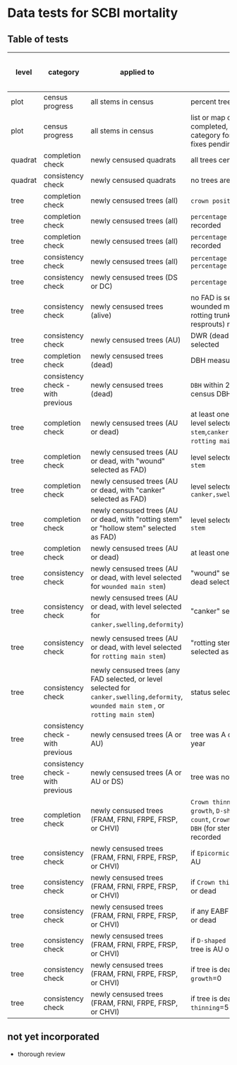 # Data tests for SCBI mortality

## Table of tests 

level | category | applied to | test  | warning (W) or error (E) | coded | requires field fix? | auto fix (when applicable)
----  | ---- | ----  | ----  | ---- | ---- | ---- | ---- 
plot | census progress | all stems in census | percent trees censused | NA |  2021 | NA | NA 
plot | census progress | all stems in census | list or map of quadrats completed, with additional category for censused with fixes pending | NA |  not yet | NA | NA 
quadrat | completion check | newly censused quadrats | all trees censused |  E | 2021 | Y | NA 
quadrat  | consistency check | newly censused quadrats | no trees are duplicated |   W | 2021 | N | use latest record 
tree | completion check | newly censused trees (all) | `crown position` is recorded | E | 2021 | Y | NA 
tree | completion check | newly censused trees (all) |`percentage of crown intact` is recorded | E | 2021 | Y | NA 
tree | completion check | newly censused trees (all) |`percentage of crown living` is recorded | E | 2021 | Y | NA 
tree | consistency check | newly censused trees (all) | `percentage of crown living` ≤ `percentage of crown intact` | E | 2021 | initially | [issue 13](https://github.com/SCBI-ForestGEO/SCBImortality/issues/13)
tree | consistency check | newly censused trees (DS or DC) | `percentage of crown living` = 0 | E | 2021 | Y | NA
tree | consistency check | newly censused trees (alive) | no FAD is selected; no record of wounded main stem, canker, or rotting trunk; DWR (dead with resprouts) not selected | E | 2021 | Y | NA
tree | consistency check | newly censused trees (AU) | DWR (dead with resprouts) not selected |E |  2021 | initially | ---
tree | completion check | newly censused trees (dead) | DBH measured | E | 2021 | Y | NA 
tree | consistency check - with previous | newly censused trees (dead) | `DBH` within 2cm of most recent census DBH | W | 2021 | Y | NA
tree | completion check | newly censused trees (AU or dead) | at least one FAD is selected (OR level selected for `wounded main stem`,`canker,swelling,deformity`, `rotting main stem`)* | E |2021 | Y | NA 
tree | completion check | newly censused trees (AU or dead, with "wound" selected as FAD) | level selected for `wounded main stem` | E |2021 | Y | NA 
tree | completion check | newly censused trees (AU or dead, with "canker" selected as FAD) | level selected for `canker,swelling,deformity` |E | 2021 | Y | NA 
tree | completion check | newly censused trees (AU or dead, with "rotting stem" or "hollow stem" selected as FAD) | level selected for `rotting main stem` | E |2021 | Y | NA 
tree | completion check | newly censused trees (AU or dead) | at least one photo was taken | W | not yet | Y | NA 
tree | consistency check | newly censused trees (AU or dead, with level selected for `wounded main stem`)| "wound" selected as FAD, AU or dead selected as status | W| 2021 | N | add wound to FAD list*
tree | consistency check | newly censused trees (AU or dead, with level selected for `canker,swelling,deformity`)| "canker" selected as FAD | W| 2021 | N | add canker to FAD list* 
tree | consistency check | newly censused trees (AU or dead, with level selected for `rotting main stem`)| "rotting stem" or "hollow stem" selected as FAD| W| 2021 | N | add `rotting main stem` to FAD list* 
tree | consistency check | newly censused trees (any FAD selected, or level selected for `canker,swelling,deformity`, `wounded main stem` , or `rotting main stem`)| status selected as AU or dead | W| 2021 | N | change live to AU 
tree | consistency check - with previous | newly censused trees (A or AU) | tree was A or AU in previous year | W| 2021 | Y | NA
tree | consistency check - with previous | newly censused trees (A or AU or DS) | tree was not DC in previous year | W| 2021 | Y | NA
tree | completion check | newly censused trees (FRAM, FRNI, FRPE, FRSP, or CHVI) | `Crown thinning`, `Epicormic growth`,  `D-shaped exit hole count`, `Crown position < 10 cm DBH` (for stems <10cm) all recorded | E | not yet | Y | NA 
tree | consistency check | newly censused trees (FRAM, FRNI, FRPE, FRSP, or CHVI) | if `Epicormic growth`>0, tree is AU | W | not yet | N | set status to AU 
tree | consistency check | newly censused trees (FRAM, FRNI, FRPE, FRSP, or CHVI) | if `Crown thinning`>1 , tree is AU or dead | E | not yet |  sometimes | 
tree | consistency check | newly censused trees (FRAM, FRNI, FRPE, FRSP, or CHVI) | if any EABF recorded, tree is AU or dead | E | not yet | sometimes | --- 
tree | consistency check | newly censused trees (FRAM, FRNI, FRPE, FRSP, or CHVI) | if `D-shaped exit hole count`>0, tree is AU or dead | E | not yet | sometimes | --- 
tree | consistency check | newly censused trees (FRAM, FRNI, FRPE, FRSP, or CHVI) | if tree is dead, `Epicormic growth`=0  | E | not yet | sometimes | --- 
tree | consistency check | newly censused trees (FRAM, FRNI, FRPE, FRSP, or CHVI) | if tree is dead, `Crown thinning`=5 | E | not yet | sometimes | --- 


## not yet incorporated
- thorough review

